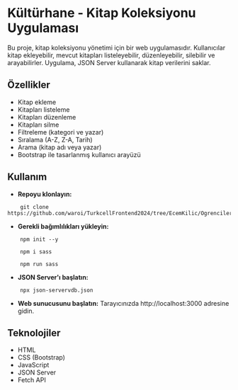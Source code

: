 # Kültürhane - Kitap Koleksiyonu Uygulaması

Bu proje, kitap koleksiyonu yönetimi için bir web uygulamasıdır. Kullanıcılar kitap ekleyebilir, mevcut kitapları listeleyebilir, düzenleyebilir, silebilir ve arayabilirler. Uygulama, JSON Server kullanarak kitap verilerini saklar.

## Özellikler
- Kitap ekleme
- Kitapları listeleme
- Kitapları düzenleme
- Kitapları silme
- Filtreleme (kategori ve yazar)
- Sıralama (A-Z, Z-A, Tarih)
- Arama (kitap adı veya yazar)
- Bootstrap ile tasarlanmış kullanıcı arayüzü


## Kullanım

- **Repoyu klonlayın:**
```
    git clone https://github.com/waroi/TurkcellFrontend2024/tree/EcemKilic/Ogrenciler/EcemKilic/odevler/vize2.git
```

- **Gerekli bağımlılıkları yükleyin:**
```
    npm init --y
```
```
    npm i sass
```
```
    npm run sass
```

- **JSON Server'ı başlatın:**
```
    npx json-servervdb.json
```
- **Web sunucusunu başlatın:**
Tarayıcınızda http://localhost:3000 adresine gidin.


## Teknolojiler
- HTML
- CSS (Bootstrap)
- JavaScript
- JSON Server
- Fetch API